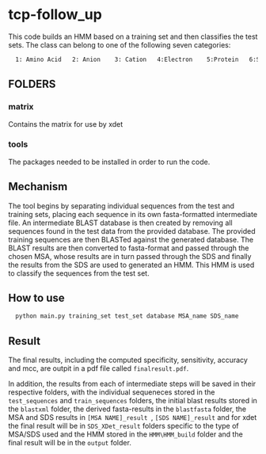 # tcp-follow_up
This code builds an HMM based on a training set and then classifies the test sets. The class can belong to one of the following seven categories:
```bash
  1: Amino Acid   2: Anion    3: Cation   4:Electron    5:Protein   6:Sugar   7:Other
```
## FOLDERS

### matrix

Contains the matrix for use by xdet

### tools
The packages needed to be installed in order to run the code.

## Mechanism
The tool begins by separating individual sequences from the test and training sets, placing each sequence in its own fasta-formatted intermediate file. An intermediate BLAST database is then created by removing all sequences found in the test data from the provided database. The provided training sequences are then BLASTed against the generated database. The BLAST results are then converted to fasta-format and passed through the chosen MSA, whose results are in turn passed through the SDS and finally the results from the SDS are used to generated an HMM. This HMM is used to classify the sequences from the test set.

## How to use

```bash
  python main.py training_set test_set database MSA_name SDS_name
```

## Result
The final results, including the computed specificity, sensitivity, accuracy and mcc, are outpit in a pdf file called ```finalresult.pdf```.

In addition, the results from each of intermediate steps will be saved in their respective folders, with the individual sequeneces stored in the ```test_sequences``` and ```train_sequences``` folders, the initial blast results stored in the ```blastxml``` folder, the derived fasta-results in the ```blastfasta``` folder, the MSA and SDS results in ```[MSA NAME]_result ```, ```[SDS NAME]_result``` and for xdet the final result will be in ```SDS_XDet_result``` folders specific to the type of MSA/SDS used and the HMM stored in the ```HMM\HMM_build``` folder and the final result will be in the ```output``` folder.

  

